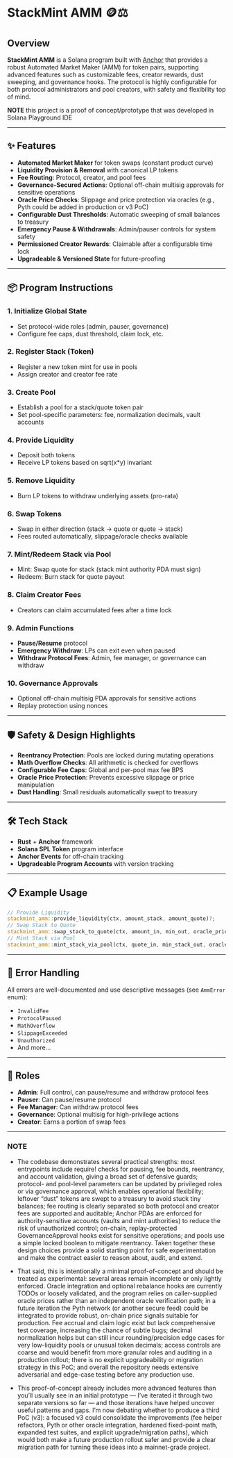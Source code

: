 # StackMint AMM 🪙⚖️

## Overview

**StackMint AMM** is a Solana program built with [Anchor](https://book.anchor-lang.com/) that provides a robust Automated Market Maker (AMM) for token pairs, supporting advanced features such as customizable fees, creator rewards, dust sweeping, and governance hooks. The protocol is highly configurable for both protocol administrators and pool creators, with safety and flexibility top of mind.

**NOTE** this project is a proof of concept/prototype that was developed in Solana Playground IDE

---

## ✨ Features

- **Automated Market Maker** for token swaps (constant product curve)
- **Liquidity Provision & Removal** with canonical LP tokens
- **Fee Routing**: Protocol, creator, and pool fees
- **Governance-Secured Actions**: Optional off-chain multisig approvals for sensitive operations
- **Oracle Price Checks**: Slippage and price protection via oracles (e.g., Pyth could be added in production or v3 PoC)
- **Configurable Dust Thresholds**: Automatic sweeping of small balances to treasury
- **Emergency Pause & Withdrawals**: Admin/pauser controls for system safety
- **Permissioned Creator Rewards**: Claimable after a configurable time lock
- **Upgradeable & Versioned State** for future-proofing

---

## 📦 Program Instructions

### 1. Initialize Global State

- Set protocol-wide roles (admin, pauser, governance)
- Configure fee caps, dust threshold, claim lock, etc.

### 2. Register Stack (Token)

- Register a new token mint for use in pools
- Assign creator and creator fee rate

### 3. Create Pool

- Establish a pool for a stack/quote token pair
- Set pool-specific parameters: fee, normalization decimals, vault accounts

### 4. Provide Liquidity

- Deposit both tokens
- Receive LP tokens based on sqrt(x*y) invariant

### 5. Remove Liquidity

- Burn LP tokens to withdraw underlying assets (pro-rata)

### 6. Swap Tokens

- Swap in either direction (stack -> quote or quote -> stack)
- Fees routed automatically, slippage/oracle checks available

### 7. Mint/Redeem Stack via Pool

- Mint: Swap quote for stack (stack mint authority PDA must sign)
- Redeem: Burn stack for quote payout

### 8. Claim Creator Fees

- Creators can claim accumulated fees after a time lock

### 9. Admin Functions

- **Pause/Resume** protocol
- **Emergency Withdraw**: LPs can exit even when paused
- **Withdraw Protocol Fees**: Admin, fee manager, or governance can withdraw

### 10. Governance Approvals

- Optional off-chain multisig PDA approvals for sensitive actions
- Replay protection using nonces

---

## 🛡️ Safety & Design Highlights

- **Reentrancy Protection**: Pools are locked during mutating operations
- **Math Overflow Checks**: All arithmetic is checked for overflows
- **Configurable Fee Caps**: Global and per-pool max fee BPS
- **Oracle Price Protection**: Prevents excessive slippage or price manipulation
- **Dust Handling**: Small residuals automatically swept to treasury

---

## 🛠️ Tech Stack

- **Rust** + **Anchor** framework
- **Solana SPL Token** program interface
- **Anchor Events** for off-chain tracking
- **Upgradeable Program Accounts** with version tracking

---

## 📋 Example Usage

```rust
// Provide Liquidity
stackmint_amm::provide_liquidity(ctx, amount_stack, amount_quote)?;
// Swap Stack to Quote
stackmint_amm::swap_stack_to_quote(ctx, amount_in, min_out, oracle_price, use_governance)?;
// Mint Stack via Pool
stackmint_amm::mint_stack_via_pool(ctx, quote_in, min_stack_out, oracle_price)?;
```

---

## 📝 Error Handling

All errors are well-documented and use descriptive messages (see `AmmError` enum):

- `InvalidFee`
- `ProtocolPaused`
- `MathOverflow`
- `SlippageExceeded`
- `Unauthorized`
- And more...

---

## 👤 Roles

- **Admin**: Full control, can pause/resume and withdraw protocol fees
- **Pauser**: Can pause/resume protocol
- **Fee Manager**: Can withdraw protocol fees
- **Governance**: Optional multisig for high-privilege actions
- **Creator**: Earns a portion of swap fees

---

### NOTE 

- The codebase demonstrates several practical strengths: most entrypoints include require! checks for pausing, fee bounds, reentrancy, and account validation, giving a broad set of defensive guards; protocol- and pool-level parameters can be updated by privileged roles or via governance approval, which enables operational flexibility; leftover “dust” tokens are swept to a treasury to avoid stuck tiny balances; fee routing is clearly separated so both protocol and creator fees are supported and auditable; Anchor PDAs are enforced for authority-sensitive accounts (vaults and mint authorities) to reduce the risk of unauthorized control; on-chain, replay-protected GovernanceApproval hooks exist for sensitive operations; and pools use a simple locked boolean to mitigate reentrancy. Taken together these design choices provide a solid starting point for safe experimentation and make the contract easier to reason about, audit, and extend.

- That said, this is intentionally a minimal proof-of-concept and should be treated as experimental: several areas remain incomplete or only lightly enforced. Oracle integration and optional rebalance hooks are currently TODOs or loosely validated, and the program relies on caller-supplied oracle prices rather than an independent oracle verification path; in a future iteration the Pyth network (or another secure feed) could be integrated to provide robust, on-chain price signals suitable for production. Fee accrual and claim logic exist but lack comprehensive test coverage, increasing the chance of subtle bugs; decimal normalization helps but can still incur rounding/precision edge cases for very low-liquidity pools or unusual token decimals; access controls are coarse and would benefit from more granular roles and auditing in a production rollout; there is no explicit upgradeability or migration strategy in this PoC; and overall the repository needs extensive adversarial and edge-case testing before any production use.

- This proof-of-concept already includes more advanced features than you’ll usually see in an initial prototype — I’ve iterated it through two separate versions so far — and those iterations have helped uncover useful patterns and gaps. I’m now debating whether to produce a third PoC (v3): a focused v3 could consolidate the improvements (fee helper refactors, Pyth or other oracle integration, hardened fixed-point math, expanded test suites, and explicit upgrade/migration paths), which would both make a future production rollout safer and provide a clear migration path for turning these ideas into a mainnet-grade project. 
